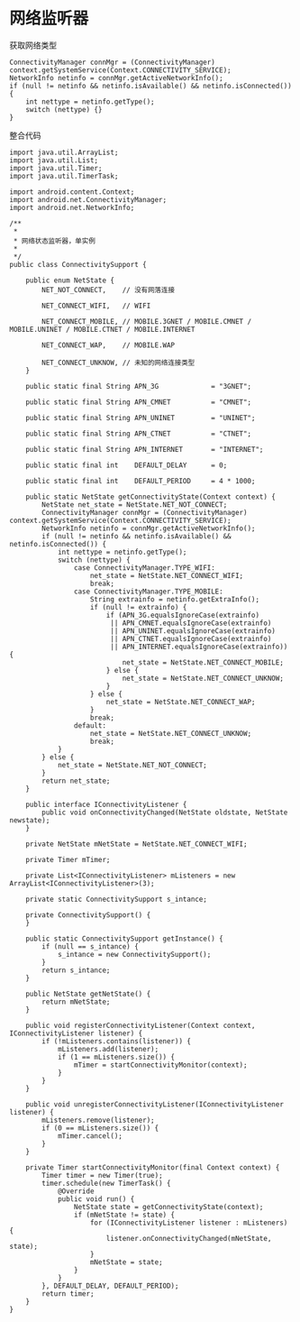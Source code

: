 # 网络监听器

获取网络类型

	ConnectivityManager connMgr = (ConnectivityManager) context.getSystemService(Context.CONNECTIVITY_SERVICE);
	NetworkInfo netinfo = connMgr.getActiveNetworkInfo();
	if (null != netinfo && netinfo.isAvailable() && netinfo.isConnected()) {
	    int nettype = netinfo.getType();
	    switch (nettype) {}
	}

整合代码

	import java.util.ArrayList;
	import java.util.List;
	import java.util.Timer;
	import java.util.TimerTask;

	import android.content.Context;
	import android.net.ConnectivityManager;
	import android.net.NetworkInfo;

	/**
	 * 
	 * 网络状态监听器，单实例
	 * 
	 */
	public class ConnectivitySupport {
	    
	    public enum NetState {
	        NET_NOT_CONNECT,    // 没有网落连接
	        
	        NET_CONNECT_WIFI,   // WIFI
	        
	        NET_CONNECT_MOBILE, // MOBILE.3GNET / MOBILE.CMNET / MOBILE.UNINET / MOBILE.CTNET / MOBILE.INTERNET
	        
	        NET_CONNECT_WAP,    // MOBILE.WAP
	        
	        NET_CONNECT_UNKNOW, // 未知的网络连接类型
	    }
	    
	    public static final String APN_3G             = "3GNET";
	    
	    public static final String APN_CMNET          = "CMNET";
	    
	    public static final String APN_UNINET         = "UNINET";
	    
	    public static final String APN_CTNET          = "CTNET";
	    
	    public static final String APN_INTERNET       = "INTERNET";
	    
	    public static final int    DEFAULT_DELAY      = 0;
	    
	    public static final int    DEFAULT_PERIOD     = 4 * 1000;
	    
	    public static NetState getConnectivityState(Context context) {
	        NetState net_state = NetState.NET_NOT_CONNECT;
	        ConnectivityManager connMgr = (ConnectivityManager) context.getSystemService(Context.CONNECTIVITY_SERVICE);
	        NetworkInfo netinfo = connMgr.getActiveNetworkInfo();
	        if (null != netinfo && netinfo.isAvailable() && netinfo.isConnected()) {
	            int nettype = netinfo.getType();
	            switch (nettype) {
	                case ConnectivityManager.TYPE_WIFI:
	                    net_state = NetState.NET_CONNECT_WIFI;
	                    break;
	                case ConnectivityManager.TYPE_MOBILE:
	                    String extrainfo = netinfo.getExtraInfo();
	                    if (null != extrainfo) {
	                        if (APN_3G.equalsIgnoreCase(extrainfo) 
	                         || APN_CMNET.equalsIgnoreCase(extrainfo) 
	                         || APN_UNINET.equalsIgnoreCase(extrainfo) 
	                         || APN_CTNET.equalsIgnoreCase(extrainfo)
	                         || APN_INTERNET.equalsIgnoreCase(extrainfo)) {
	                            net_state = NetState.NET_CONNECT_MOBILE;
	                        } else {
	                            net_state = NetState.NET_CONNECT_UNKNOW;
	                        }
	                    } else {
	                        net_state = NetState.NET_CONNECT_WAP;
	                    }
	                    break;
	                default:
	                    net_state = NetState.NET_CONNECT_UNKNOW;
	                    break;
	            }
	        } else {
	            net_state = NetState.NET_NOT_CONNECT;
	        }
	        return net_state;
	    }
	    
	    public interface IConnectivityListener {
	        public void onConnectivityChanged(NetState oldstate, NetState newstate);
	    }
	    
	    private NetState mNetState = NetState.NET_CONNECT_WIFI;
	    
	    private Timer mTimer;
	    
	    private List<IConnectivityListener> mListeners = new ArrayList<IConnectivityListener>(3);
	    
	    private static ConnectivitySupport s_intance;
	    
	    private ConnectivitySupport() {
	    }
	    
	    public static ConnectivitySupport getInstance() {
	        if (null == s_intance) {
	            s_intance = new ConnectivitySupport();
	        }
	        return s_intance;
	    }
	    
	    public NetState getNetState() {
	        return mNetState;
	    }
	    
	    public void registerConnectivityListener(Context context, IConnectivityListener listener) {
	        if (!mListeners.contains(listener)) {
	            mListeners.add(listener);
	            if (1 == mListeners.size()) {
	                mTimer = startConnectivityMonitor(context);
	            }
	        }
	    }
	    
	    public void unregisterConnectivityListener(IConnectivityListener listener) {
	        mListeners.remove(listener);
	        if (0 == mListeners.size()) {
	            mTimer.cancel();
	        }
	    }
	    
	    private Timer startConnectivityMonitor(final Context context) {
	        Timer timer = new Timer(true);
	        timer.schedule(new TimerTask() {
	            @Override
	            public void run() {
	                NetState state = getConnectivityState(context);
	                if (mNetState != state) {
	                    for (IConnectivityListener listener : mListeners) {
	                        listener.onConnectivityChanged(mNetState, state);
	                    }
	                    mNetState = state;
	                }
	            }
	        }, DEFAULT_DELAY, DEFAULT_PERIOD);
	        return timer;
	    }
	}